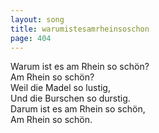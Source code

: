 ```yaml
---
layout: song
title: warumistesamrheinsoschon
page: 404
---
```


﻿Warum ist es am Rhein so schön?  
Am Rhein so schön?  
Weil die Madel so lustig,  
Und die Burschen so durstig.  
Darum ist es am Rhein so schön,  
Am Rhein so schön.  
